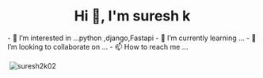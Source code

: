 <h1 align="center">Hi 👋, I'm suresh k</h1>
- 👀 I’m interested in ...python ,django,Fastapi
- 🌱 I’m currently learning ...
- 💞️ I’m looking to collaborate on ...
- 📫 How to reach me ...




<p>&nbsp;<img align="center" src="https://github-readme-stats.vercel.app/api?username=suresh2k02&show_icons=true&locale=en" alt="suresh2k02" /></p>


<!---
suresh2k02/suresh2k02 is a ✨ special ✨ repository because its `README.md` (this file) appears on your GitHub profile.
You can click the Preview link to take a look at your changes.
--->
